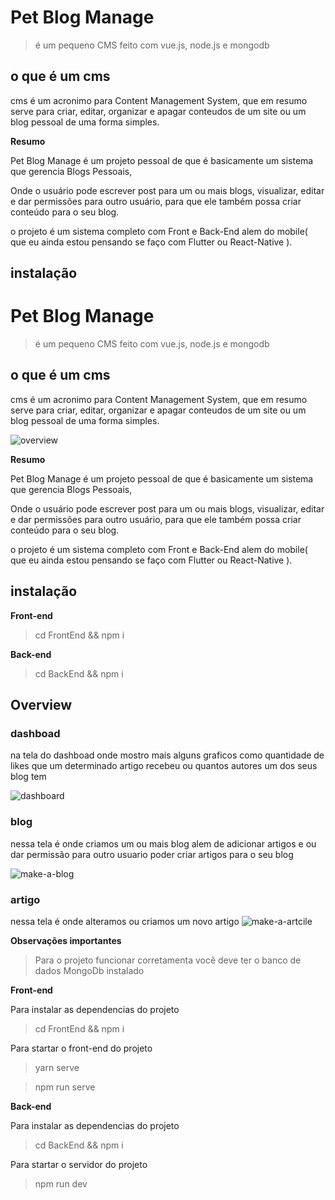 # Pet Blog Manage

> é um pequeno CMS feito com vue.js, node.js e mongodb

## o que é um cms 

cms é um acronimo para Content Management System, que em resumo 
serve para criar, editar, organizar e apagar conteudos de um site
ou um blog pessoal de uma forma simples.

**Resumo**
  
Pet Blog Manage é um projeto pessoal de que é basicamente um sistema que gerencia Blogs Pessoais,
  
Onde o usuário pode escrever post para um ou mais blogs, visualizar, editar e dar permissões para outro usuário, para que ele também possa criar conteúdo para o seu blog.
  
o projeto é um sistema completo com Front e Back-End alem do mobile( que eu ainda estou pensando se faço com Flutter ou React-Native ).

## instalação
# Pet Blog Manage

> é um pequeno CMS feito com vue.js, node.js e mongodb

## o que é um cms 

cms é um acronimo para Content Management System, que em resumo 
serve para criar, editar, organizar e apagar conteudos de um site
ou um blog pessoal de uma forma simples.

![overview](https://user-images.githubusercontent.com/41239234/64661110-beb03280-d419-11e9-8f35-233ca032dbfb.jpg)

**Resumo**
  
Pet Blog Manage é um projeto pessoal de que é basicamente um sistema que gerencia Blogs Pessoais,
  
Onde o usuário pode escrever post para um ou mais blogs, visualizar, editar e dar permissões para outro usuário, para que ele também possa criar conteúdo para o seu blog.
  
o projeto é um sistema completo com Front e Back-End alem do mobile( que eu ainda estou pensando se faço com Flutter ou React-Native ).

## instalação

**Front-end**
> cd FrontEnd && npm i 

**Back-end**
> cd BackEnd && npm i

## Overview
### dashboad
na tela do dashboad onde mostro mais alguns graficos como quantidade de likes que um determinado artigo recebeu ou quantos autores um dos seus blog tem

![dashboard](https://user-images.githubusercontent.com/41239234/64657280-15f9d700-d409-11e9-9df0-b3d1e4d9773b.gif)

### blog
nessa tela é onde criamos um ou mais blog alem de adicionar artigos e ou dar permissão para outro usuario poder criar artigos para o seu blog

![make-a-blog](https://user-images.githubusercontent.com/41239234/64657282-16926d80-d409-11e9-801c-4b716bca03ed.gif)

### artigo
nessa tela é onde alteramos ou criamos um novo artigo
![make-a-artcile](https://user-images.githubusercontent.com/41239234/64657281-15f9d700-d409-11e9-8878-3b6282b6b3a7.gif)

**Observações importantes**
> Para o projeto funcionar corretamenta você deve ter o banco de dados MongoDb instalado

**Front-end**

Para instalar as dependencias do projeto

> cd FrontEnd && npm i 

Para startar o front-end do projeto

> yarn serve

> npm run serve

**Back-end**

Para instalar as dependencias do projeto

> cd BackEnd && npm i

Para startar o servidor do projeto

> npm run dev
